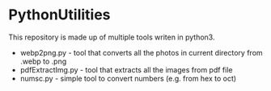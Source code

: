 # PythonUtilities
This repository is made up of multiple tools writen in python3.
* webp2png.py - tool that converts all the photos in current directory from .webp to .png
* pdfExtractImg.py - tool that extracts all the images from pdf file
* numsc.py - simple tool to convert numbers (e.g. from hex to oct)
